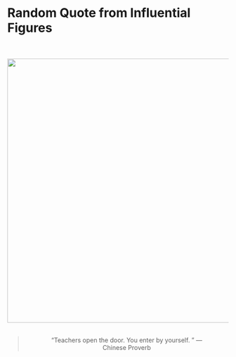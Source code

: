 # Random Quote from Influential Figures

<div align="center">
  <br>
  <br>
  <a href="undefined" title="undefined"><img src="undefined" width="600px"></a>
  <br>
  <br>
  <blockquote>&ldquo;Teachers open the door. You enter by yourself. &rdquo; &mdash; <footer>Chinese Proverb</footer></blockquote>
</div>
  